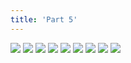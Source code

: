 ```yaml
---
title: 'Part 5'
---
```


![](images/shell/part-5/shell39.jpg)
![](images/shell/part-5/shell40.jpg)
![](images/shell/part-5/shell41.jpg)
![](images/shell/part-5/shell42.jpg)
![](images/shell/part-5/shell43.jpg)
![](images/shell/part-5/shell44.jpg)
![](images/shell/part-5/shell45.jpg)
![](images/shell/part-5/shell46.jpg)
![](images/shell/part-5/shell47.jpg)